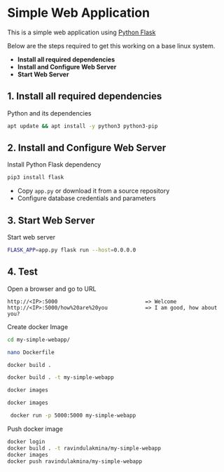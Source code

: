 # Simple Web Application

This is a simple web application using [Python Flask](http://flask.pocoo.org/)

Below are the steps required to get this working on a base linux system.

- **Install all required dependencies**
- **Install and Configure Web Server**
- **Start Web Server**

## 1. Install all required dependencies

Python and its dependencies

```bash
apt update && apt install -y python3 python3-pip
```

## 2. Install and Configure Web Server

Install Python Flask dependency

```bash
pip3 install flask

```

- Copy `app.py` or download it from a source repository
- Configure database credentials and parameters

## 3. Start Web Server

Start web server

```bash
FLASK_APP=app.py flask run --host=0.0.0.0
```

## 4. Test

Open a browser and go to URL

```
http://<IP>:5000                            => Welcome
http://<IP>:5000/how%20are%20you            => I am good, how about you?
```

Create docker Image

```bash
cd my-simple-webapp/
```

```bash
nano Dockerfile
```

```bash
docker build .
```

```bash
docker build . -t my-simple-webapp

````

```bash
docker images
````

```bash
docker images
```

```bash
 docker run -p 5000:5000 my-simple-webapp
```

Push docker image
```bash
docker login
docker build . -t ravindulakmina/my-simple-webapp
docker images
docker push ravindulakmina/my-simple-webapp
```